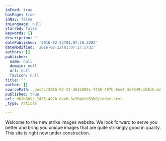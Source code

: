 ```yaml
---
inFeed: true
hasPage: true
inNav: false
inLanguage: null
starred: false
keywords: []
description: ''
datePublished: '2016-02-22T01:07:18.320Z'
dateModified: '2016-02-22T01:07:17.573Z'
authors: []
publisher:
  name: null
  domain: null
  url: null
  favicon: null
title: ''
author: []
sourcePath: _posts/2016-02-22-d61b809c-7455-497b-8ee8-3e7049cb53b0.md
published: true
url: d61b809c-7455-497b-8ee8-3e7049cb53b0/index.html
_type: Article

---
```

Welcome to the new strike images website. We look forward to serve you better and bring you unique images that are  quite strikingly good in quality. This site is right now under construction.
